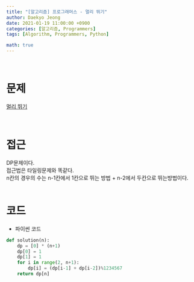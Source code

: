 ```yaml
---
title: "[알고리즘] 프로그래머스 - 멀리 뛰기"
author: Daekyo Jeong
date: 2021-01-19 11:00:00 +0900
categories: [알고리즘, Programmers]
tags: [Algorithm, Programmers, Python]

math: true
---
```


<br/>

# **문제**


[멀리 뛰기](https://programmers.co.kr/learn/courses/30/lessons/12914)

<br/>

# **접근**  

DP문제이다.  
접근법은 타일링문제와 똑같다.  
n칸의 경우의 수는 n-1칸에서 1칸으로 뛰는 방법 + n-2에서 두칸으로 뛰는방법이다.  
<br/>

# **코드**


- 파이썬 코드   

```py
def solution(n):
    dp = [0] * (n+1)
    dp[0] = 1
    dp[1] = 1
    for i in range(2, n+1):
        dp[i] = (dp[i-1] + dp[i-2])%1234567
    return dp[n]      
```


<br/>
